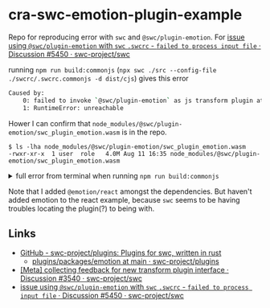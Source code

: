 # cra-swc-emotion-plugin-example

Repo for reproducing error with `swc` and `@swc/plugin-emotion`. For [issue using `@swc/plugin-emotion` with `swc` `.swcrc` - `failed to process input file` · Discussion #5450 · swc-project/swc](https://github.com/swc-project/swc/discussions/5450)


running `npm run build:commonjs` (`npx swc ./src --config-file ./swcrc/.swcrc.commonjs -d dist/cjs`) gives this error 

```sh
Caused by:
    0: failed to invoke `@swc/plugin-emotion` as js transform plugin at node_modules/@swc/plugin-emotion/swc_plugin_emotion.wasm
    1: RuntimeError: unreachable
```

Hower I can confirm that `node_modules/@swc/plugin-emotion/swc_plugin_emotion.wasm` is in the repo.

```
$ ls -lha node_modules/@swc/plugin-emotion/swc_plugin_emotion.wasm
-rwxr-xr-x  1 user  role   4.0M Aug 11 16:35 node_modules/@swc/plugin-emotion/swc_plugin_emotion.wasm
```


<details><summary>full error from terminal when running <code>npm run build:commonjs</code></summary>

```sh
> cra-swc-emotion-plugin-example@0.1.0 build:commonjs
> npx swc ./src --config-file ./swcrc/.swcrc.commonjs -d dist/cjs

thread '<unnamed>' panicked at 'called `Result::unwrap()` on an `Err` value: LayoutError', /home/runner/.cargo/registry/src/github.com-1ecc6299db9ec823/rkyv-0.7.39/src/impls/core/mod.rs:266:67
note: run with `RUST_BACKTRACE=1` environment variable to display a backtrace
thread '<unnamed>' panicked at 'called `Result::unwrap()` on an `Err` value: LayoutError', /home/runner/.cargo/registry/src/github.com-1ecc6299db9ec823/rkyv-0.7.39/src/impls/core/mod.rs:266:67
note: run with `RUST_BACKTRACE=1` environment variable to display a backtrace
thread 'thread '<unnamed><unnamed>' panicked at '' panicked at 'failed to invoke plugin: failed to invoke plugin on 'Some("src/App.js")'

Caused by:
    0: failed to invoke `@swc/plugin-emotion` as js transform plugin at node_modules/@swc/plugin-emotion/swc_plugin_emotion.wasm
    1: RuntimeError: unreachable
           at __rust_start_panic (<module>[3485]:0x131e37)
           at rust_panic (<module>[3476]:0x131b1e)
           at std::panicking::rust_panic_with_hook::h6f835c06e363bae7 (<module>[3475]:0x131a9b)
           at std::panicking::begin_panic_handler::{{closure}}::hde80e0a1ba88c211 (<module>[3459]:0x130d31)
           at std::sys_common::backtrace::__rust_end_short_backtrace::hdcc677413d02e608 (<module>[3458]:0x130c70)
           at rust_begin_unwind (<module>[3470]:0x1313c6)
           at core::panicking::panic_fmt::hfa8eb99d625b4b7c (<module>[3643]:0x145938)
           at core::result::unwrap_failed::hdc7db882e306e849 (<module>[3676]:0x146da1)
           at rkyv::impls::core::<impl rkyv::DeserializeUnsized<[U],D> for [T]>::deserialize_unsized::h93e51ac04736fd61 (<module>[69]:0x96bb)
           at swc_common::plugin::serialized::PluginSerializedBytes::deserialize::hade638a1c5fd77cd (<module>[67]:0x7edf)
           at swc_common::plugin::serialized::deserialize_from_ptr::h438cdafee1285f9a (<module>[66]:0x7cf7)
           at __transform_plugin_process_impl (<module>[677]:0x84db5)
           at __transform_plugin_process_impl.command_export (<module>[3772]:0x14cd66)
    2: unreachable', failed to invoke plugin: failed to invoke plugin on 'Some("src/index.js")'

Caused by:
    0: failed to invoke `@swc/plugin-emotion` as js transform plugin at node_modules/@swc/plugin-emotion/swc_plugin_emotion.wasm
    1: RuntimeError: unreachable
           at __rust_start_panic (<module>[3485]:0x131e37)
           at rust_panic (<module>[3476]:0x131b1e)
           at std::panicking::rust_panic_with_hook::h6f835c06e363bae7 (<module>[3475]:0x131a9b)
           at std::panicking::begin_panic_handler::{{closure}}::hde80e0a1ba88c211 (<module>[3459]:0x130d31)
           at std::sys_common::backtrace::__rust_end_short_backtrace::hdcc677413d02e608 (<module>[3458]:0x130c70)
           at rust_begin_unwind (<module>[3470]:0x1313c6)
           at core::panicking::panic_fmt::hfa8eb99d625b4b7c (<module>[3643]:0x145938)
           at core::result::unwrap_failed::hdc7db882e306e849 (<module>[3676]:0x146da1)
           at rkyv::impls::core::<impl rkyv::DeserializeUnsized<[U],D> for [T]>::deserialize_unsized::h93e51ac04736fd61 (<module>[69]:0x96bb)
           at swc_common::plugin::serialized::PluginSerializedBytes::deserialize::hade638a1c5fd77cd (<module>[67]:0x7edf)
           at swc_common::plugin::serialized::deserialize_from_ptr::h438cdafee1285f9a (<module>[66]:0x7cf7)
           at __transform_plugin_process_impl (<module>[677]:0x84db5)
           at __transform_plugin_process_impl.command_export (<module>[3772]:0x14cd66)
    2: unreachable', crates/swc/src/plugin.rs:222:14
note: run with `RUST_BACKTRACE=1` environment variable to display a backtrace
crates/swc/src/plugin.rs:222:14
failed to handle: failed to invoke plugin: failed to invoke plugin on 'Some("src/index.js")'

Caused by:
    0: failed to invoke `@swc/plugin-emotion` as js transform plugin at node_modules/@swc/plugin-emotion/swc_plugin_emotion.wasm
    1: RuntimeError: unreachable
           at __rust_start_panic (<module>[3485]:0x131e37)
           at rust_panic (<module>[3476]:0x131b1e)
           at std::panicking::rust_panic_with_hook::h6f835c06e363bae7 (<module>[3475]:0x131a9b)
           at std::panicking::begin_panic_handler::{{closure}}::hde80e0a1ba88c211 (<module>[3459]:0x130d31)
           at std::sys_common::backtrace::__rust_end_short_backtrace::hdcc677413d02e608 (<module>[3458]:0x130c70)
           at rust_begin_unwind (<module>[3470]:0x1313c6)
           at core::panicking::panic_fmt::hfa8eb99d625b4b7c (<module>[3643]:0x145938)
           at core::result::unwrap_failed::hdc7db882e306e849 (<module>[3676]:0x146da1)
           at rkyv::impls::core::<impl rkyv::DeserializeUnsized<[U],D> for [T]>::deserialize_unsized::h93e51ac04736fd61 (<module>[69]:0x96bb)
           at swc_common::plugin::serialized::PluginSerializedBytes::deserialize::hade638a1c5fd77cd (<module>[67]:0x7edf)
           at swc_common::plugin::serialized::deserialize_from_ptr::h438cdafee1285f9a (<module>[66]:0x7cf7)
           at __transform_plugin_process_impl (<module>[677]:0x84db5)
           at __transform_plugin_process_impl.command_export (<module>[3772]:0x14cd66)
    2: unreachable
failed to handle: failed to invoke plugin: failed to invoke plugin on 'Some("src/App.js")'

Caused by:
    0: failed to invoke `@swc/plugin-emotion` as js transform plugin at node_modules/@swc/plugin-emotion/swc_plugin_emotion.wasm
    1: RuntimeError: unreachable
           at __rust_start_panic (<module>[3485]:0x131e37)
           at rust_panic (<module>[3476]:0x131b1e)
           at std::panicking::rust_panic_with_hook::h6f835c06e363bae7 (<module>[3475]:0x131a9b)
           at std::panicking::begin_panic_handler::{{closure}}::hde80e0a1ba88c211 (<module>[3459]:0x130d31)
           at std::sys_common::backtrace::__rust_end_short_backtrace::hdcc677413d02e608 (<module>[3458]:0x130c70)
           at rust_begin_unwind (<module>[3470]:0x1313c6)
           at core::panicking::panic_fmt::hfa8eb99d625b4b7c (<module>[3643]:0x145938)
           at core::result::unwrap_failed::hdc7db882e306e849 (<module>[3676]:0x146da1)
           at rkyv::impls::core::<impl rkyv::DeserializeUnsized<[U],D> for [T]>::deserialize_unsized::h93e51ac04736fd61 (<module>[69]:0x96bb)
           at swc_common::plugin::serialized::PluginSerializedBytes::deserialize::hade638a1c5fd77cd (<module>[67]:0x7edf)
           at swc_common::plugin::serialized::deserialize_from_ptr::h438cdafee1285f9a (<module>[66]:0x7cf7)
           at __transform_plugin_process_impl (<module>[677]:0x84db5)
           at __transform_plugin_process_impl.command_export (<module>[3772]:0x14cd66)
    2: unreachable
Failed to compile 2 files with swc.
Error: Failed to compile:
src/App.js
src/index.js
    at initialCompilation (/Users/pietropassarelli/CODE/cra-swc-emotion-plugin-example/node_modules/@swc/cli/lib/swc/dir.js:172:19)
    at async dir (/Users/pietropassarelli/CODE/cra-swc-emotion-plugin-example/node_modules/@swc/cli/lib/swc/dir.js:16:5)
```

</details>

Note that I added `@emotion/react` amongst the dependencies. But haven't added emotion to the react example, because `swc` seems to be having troubles locating the plugin(?) to being with.

## Links
- [GitHub - swc-project/plugins: Plugins for swc, written in rust](https://github.com/swc-project/plugins)
  - [plugins/packages/emotion at main · swc-project/plugins](https://github.com/swc-project/plugins/tree/main/packages/emotion)
- [[Meta] collecting feedback for new transform plugin interface · Discussion #3540 · swc-project/swc](https://github.com/swc-project/swc/discussions/3540)
- [issue using `@swc/plugin-emotion` with `swc` `.swcrc` - `failed to process input file` · Discussion #5450 · swc-project/swc](https://github.com/swc-project/swc/discussions/5450)
